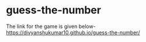 # guess-the-number

The link for the game is given below-
https://divyanshukumar10.github.io/guess-the-number/
